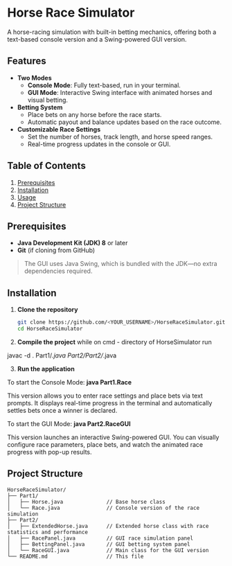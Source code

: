 # Horse Race Simulator

A horse-racing simulation with built-in betting mechanics, offering both a text-based console version and a Swing-powered GUI version.

## Features
- **Two Modes**  
  - **Console Mode**: Fully text-based, run in your terminal.  
  - **GUI Mode**: Interactive Swing interface with animated horses and visual betting.
- **Betting System**  
  - Place bets on any horse before the race starts.  
  - Automatic payout and balance updates based on the race outcome.
- **Customizable Race Settings**  
  - Set the number of horses, track length, and horse speed ranges.  
  - Real-time progress updates in the console or GUI.

## Table of Contents
1. [Prerequisites](#prerequisites)  
2. [Installation](#installation)  
3. [Usage](#usage)  
4. [Project Structure](#project-structure)

## Prerequisites
- **Java Development Kit (JDK) 8** or later  
- **Git** (if cloning from GitHub)

> The GUI uses Java Swing, which is bundled with the JDK—no extra dependencies required.

## Installation

1. **Clone the repository**
   ```bash
   git clone https://github.com/<YOUR_USERNAME>/HorseRaceSimulator.git
   cd HorseRaceSimulator
   
2. **Compile the project**
while on cmd - directory of HorseSimulator run

javac -d . Part1/*.java Part2/Part2/*.java

3. **Run the application**

To start the Console Mode:
    **java Part1.Race**

This version allows you to enter race settings and place bets via text prompts.
It displays real-time progress in the terminal and automatically settles bets once a winner is declared.

To start the GUI Mode:
    **java Part2.RaceGUI**
    
This version launches an interactive Swing-powered GUI.
You can visually configure race parameters, place bets, and watch the animated race progress with pop-up results.


## Project Structure
```plaintext
HorseRaceSimulator/
├── Part1/
│   ├── Horse.java              // Base horse class
│   └── Race.java               // Console version of the race simulation
├── Part2/
│   ├── ExtendedHorse.java      // Extended horse class with race statistics and performance
│   ├── RacePanel.java          // GUI race simulation panel
│   ├── BettingPanel.java       // GUI betting system panel
│   └── RaceGUI.java            // Main class for the GUI version
└── README.md                   // This file